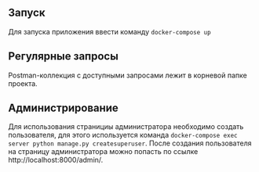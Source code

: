 ## Запуск
Для запуска приложения ввести команду `docker-compose up`

## Регулярные запросы
Postman-коллекция с доступными запросами лежит в корневой папке проекта.

## Администрирование
Для использования странициы администратора необходимо создать пользователя,
для этого используется команда `docker-compose exec server python manage.py createsuperuser`.
После создания пользователя на страницу администратора можно попасть по ссылке http://localhost:8000/admin/.
